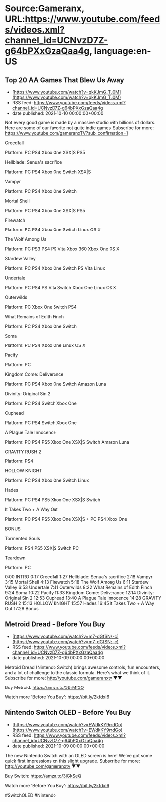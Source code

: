 # Source:Gameranx, URL:https://www.youtube.com/feeds/videos.xml?channel_id=UCNvzD7Z-g64bPXxGzaQaa4g, language:en-US

## Top 20 AA Games That Blew Us Away
 - [https://www.youtube.com/watch?v=qkKJmG_Tu0M](https://www.youtube.com/watch?v=qkKJmG_Tu0M)
 - RSS feed: https://www.youtube.com/feeds/videos.xml?channel_id=UCNvzD7Z-g64bPXxGzaQaa4g
 - date published: 2021-10-10 00:00:00+00:00

Not every good game is made by a massive studio with billions of dollars. Here are some of our favorite not quite indie games.
Subscribe for more: https://www.youtube.com/gameranxTV?sub_confirmation=1

Greedfall

Platform: PC PS4 Xbox One XSX|S PS5



Hellblade: Senua's sacrifice

Platform: PC PS4 Xbox One Switch XSX|S 



Vampyr

Platform: PC PS4 Xbox One Switch 



Mortal Shell

Platform: PC PS4 Xbox One XSX|S PS5 



Firewatch

Platform: PC PS4 Xbox One Switch Linux OS X 



The Wolf Among Us

Platform: PC PS3 PS4 PS Vita Xbox 360 Xbox One OS X 



Stardew Valley

Platform: PC PS4 Xbox One Switch PS Vita Linux 



Undertale

Platform: PC PS4 PS Vita Switch Xbox One Linux OS X



Outerwilds

Platform: PC Xbox One Switch PS4 



What Remains of Edith Finch

Platform: PC PS4 Xbox One Switch 



Soma

Platform: PC PS4 Xbox One Linux OS X 



Pacify

Platform: PC 



Kingdom Come: Deliverance

Platform: PC PS4 Xbox One Switch Amazon Luna 



Divinity: Original Sin 2

Platform: PC PS4 Switch Xbox One 



Cuphead

Platform: PC PS4 Switch Xbox One  



A Plague Tale Innocence

Platform: PC PS4 PS5 Xbox One XSX|S Switch Amazon Luna 



GRAVITY RUSH 2

Platform: PS4 



HOLLOW KNIGHT

Platform: PC PS4 Xbox One Switch Linux 



Hades

Platform: PC PS4 PS5 Xbox One XSX|S Switch 



It Takes Two + A Way Out

Platform: PC PS4 PS5 Xbox One XSX|S + PC PS4 Xbox One 



BONUS

Tormented Souls 

Platform: PS4 PS5 XSX|S Switch PC 



Teardown

Platform: PC 

0:00 INTRO 
0:17 Greedfall
1:27 Hellblade: Senua's sacrifice
2:18 Vampyr 
3:15 Mortal Shell
4:13 Firewatch
5:18 The Wolf Among Us
6:11 Stardew Valley
6:53 Undertale
7:41 Outerwilds
8:22 What Remains of Edith Finch
9:24 Soma
10:22 Pacify
11:33 Kingdom Come: Deliverance
12:14 Divinity: Original Sin 2
12:53 Cuphead
13:40 A Plague Tale Innocence
14:28 GRAVITY RUSH 2
15:13 HOLLOW KNIGHT
15:57 Hades
16:45 It Takes Two + A Way Out
17:28 Bonus

## Metroid Dread - Before You Buy
 - [https://www.youtube.com/watch?v=m7-dGfSNz-c](https://www.youtube.com/watch?v=m7-dGfSNz-c)
 - RSS feed: https://www.youtube.com/feeds/videos.xml?channel_id=UCNvzD7Z-g64bPXxGzaQaa4g
 - date published: 2021-10-09 00:00:00+00:00

Metroid Dread (Nintendo Switch) brings awesome controls, fun encounters, and a lot of challenge to the classic formula. Here's what we think of it. 
Subscribe for more: http://youtube.com/gameranxtv ▼▼

Buy Metroid: https://amzn.to/3BrMf3O

Watch more 'Before You Buy': https://bit.ly/2kfdxI6

## Nintendo Switch OLED - Before You Buy
 - [https://www.youtube.com/watch?v=EWdkKY9mdGo](https://www.youtube.com/watch?v=EWdkKY9mdGo)
 - RSS feed: https://www.youtube.com/feeds/videos.xml?channel_id=UCNvzD7Z-g64bPXxGzaQaa4g
 - date published: 2021-10-09 00:00:00+00:00

The new Nintendo Switch with an OLED screen is here! We've got some quick first impressions on this slight upgrade.
Subscribe for more: http://youtube.com/gameranxtv ▼▼

Buy Switch: https://amzn.to/3iGkSeQ

Watch more 'Before You Buy': https://bit.ly/2kfdxI6

#SwitchOLED #Nintendo

